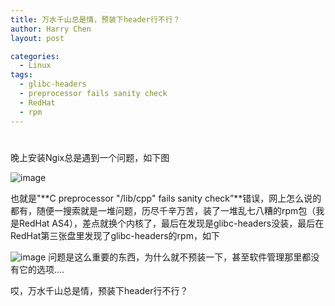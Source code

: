 ```yaml
---
title: 万水千山总是情，预装下header行不行？
author: Harry Chen
layout: post

categories:
  - Linux
tags:
  - glibc-headers
  - preprocessor fails sanity check
  - RedHat
  - rpm
---
```

# 

晚上安装Ngix总是遇到一个问题，如下图

![image][1]

也就是"**C preprocessor "/lib/cpp" fails sanity check”**错误，网上怎么说的都有，随便一搜索就是一堆问题，历尽千辛万苦，装了一堆乱七八糟的rpm包（我是RedHat AS4），差点就换个内核了，最后在发现是glibc-headers没装，最后在RedHat第三张盘里发现了glibc-headers的rpm，如下

![image][2] 问题是这么重要的东西，为什么就不预装一下，甚至软件管理那里都没有它的选项….

哎，万水千山总是情，预装下header行不行？

   [1]: http://www.roybit.com/wp-content/uploads/2011/05/image_thumb.png (image)
   [2]: http://www.roybit.com/wp-content/uploads/2011/05/image_thumb1.png (image)
